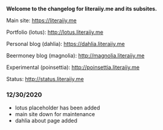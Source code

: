 **Welcome to the changelog for literaiiy.me and its subsites.**

Main site: https://literaiiy.me

Portfolio (lotus): http://lotus.literaiiy.me

Personal blog (dahlia): https://dahlia.literaiiy.me

Beermoney blog (magnolia): http://magnolia.literaiiy.me

Experimental (poinsettia): http://poinsettia.literaiiy.me

Status: http://status.literaiiy.me


### 12/30/2020
- lotus placeholder has been added
- main site down for maintenance
- dahlia about page added
